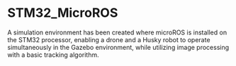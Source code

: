 # STM32_MicroROS
A simulation environment has been created where microROS is installed on the STM32 processor, enabling a drone and a Husky
robot to operate simultaneously in the Gazebo environment, while utilizing image processing with a basic tracking algorithm.

